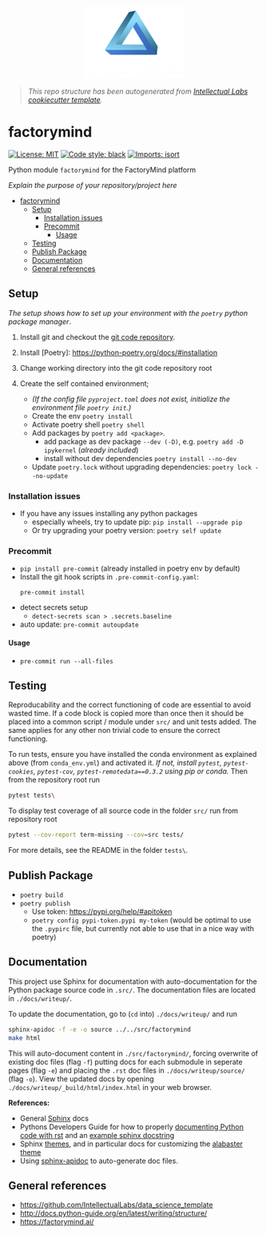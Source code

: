 <center>
    <img src="docs/logo.png" alt="drawing" width="200px"/>
</center>

> _This repo structure has been autogenerated from [Intellectual Labs cookiecutter template](https://github.com/IntellectualLabs/data_science_template)._

# factorymind

[![License: MIT](https://img.shields.io/badge/License-MIT-yellow.svg)](https://github.com/factorymind/factorymind/blob/master/LICENSE)
[![Code style: black](https://img.shields.io/badge/code%20style-black-000000.svg)](https://github.com/psf/black)
[![Imports: isort](https://img.shields.io/badge/%20imports-isort-%231674b1?style=flat&labelColor=ef8336)](https://pycqa.github.io/isort/)

Python module `factorymind` for the FactoryMind platform

_Explain the purpose of your repository/project here_

<!-- TOC -->

- [factorymind](#factorymind)
  - [Setup](#setup)
    - [Installation issues](#installation-issues)
    - [Precommit](#precommit)
      - [Usage](#usage)
  - [Testing](#testing)
  - [Publish Package](#publish-package)
  - [Documentation](#documentation)
  - [General references](#general-references)
  <!-- /TOC -->

## Setup

_The setup shows how to set up your environment with the `poetry` python package manager_.

1. Install git and checkout the [git code repository](https://github.com/IntellectualLabs/template_data_science/).
2. Install [Poetry]: <https://python-poetry.org/docs/#installation>
3. Change working directory into the git code repository root
4. Create the self contained environment;

   - _(If the config file `pyproject.toml` does not exist, initialize the environment file `poetry init`.)_
   - Create the env `poetry install`
   - Activate poetry shell `poetry shell`
   - Add packages by `poetry add <package>`.
     - add package as dev package `--dev (-D)`, e.g. `poetry add -D ipykernel` (_already included_)
     - install without dev dependencies `poetry install --no-dev`
   - Update `poetry.lock` without upgrading dependencies: `poetry lock --no-update`

### Installation issues

- If you have any issues installing any python packages
  - especially wheels, try to update pip: `pip install --upgrade pip`
  - Or try upgrading your poetry version: `poetry self update`

### Precommit

- `pip install pre-commit` (already installed in poetry env by default)
- Install the git hook scripts in `.pre-commit-config.yaml`:
  ```
  pre-commit install
  ```
- detect secrets setup
  - `detect-secrets scan > .secrets.baseline`
- auto update: `pre-commit autoupdate`

#### Usage

- `pre-commit run --all-files`

## Testing

Reproducability and the correct functioning of code are essential to avoid wasted time.
If a code block is copied more than once then it should be placed into a
common script / module under `src/` and unit tests added. The same applies for
any other non trivial code to ensure the correct functioning.

To run tests, ensure you have installed the conda environment as explained above
(from `conda_env.yml`) and activated it.
_If not, install `pytest`, `pytest-cookies`, `pytest-cov`,
`pytest-remotedata==0.3.2` using pip or conda._
Then from the repository root run

```bash
pytest tests\
```

To display test coverage of all source code in the folder `src/` run from repository root

```bash
pytest --cov-report term-missing --cov=src tests/
```

For more details, see the README in the folder `tests\`.

## Publish Package

- `poetry build`
- `poetry publish`
  - Use token: https://pypi.org/help/#apitoken
  - `poetry config pypi-token.pypi my-token` (would be optimal to use the `.pypirc` file, but currently not able to use that in a nice way with poetry)

## Documentation

This project use Sphinx for documentation with auto-documentation for
the Python package source code in `.src/`.
The documentation files are located in `./docs/writeup/`.

To update the documentation, go to (`cd` into) `./docs/writeup/`
and run

```bash
sphinx-apidoc -f -e -o source ../../src/factorymind
make html
```

This will auto-document content in `./src/factorymind/`,
forcing overwrite of existing doc files (flag `-f`) putting
docs for each submodule in seperate pages (flag `-e`) and
placing the `.rst` doc files in `./docs/writeup/source/` (flag `-o`).
View the updated docs by opening `./docs/writeup/_build/html/index.html`
in your web browser.

**References:**

- General [Sphinx](https://www.sphinx-doc.org/en/master/) docs
- Pythons Developers Guide for how to properly [documenting Python code with rst](https://devguide.python.org/documenting/#restructuredtext-primer) and an [example sphinx docstring](https://sphinx-rtd-tutorial.readthedocs.io/en/latest/docstrings.html)
- Sphinx [themes](https://www.sphinx-doc.org/en/master/usage/theming.html), and in particular docs for customizing the [alabaster theme](https://alabaster.readthedocs.io/en/latest/customization.html)
- Using [sphinx-apidoc](https://www.sphinx-doc.org/en/master/man/sphinx-apidoc.html) to auto-generate doc files.

## General references

- https://github.com/IntellectualLabs/data_science_template
- http://docs.python-guide.org/en/latest/writing/structure/
- https://factorymind.ai/

[//]: #
[anaconda]: https://www.continuum.io/downloads
